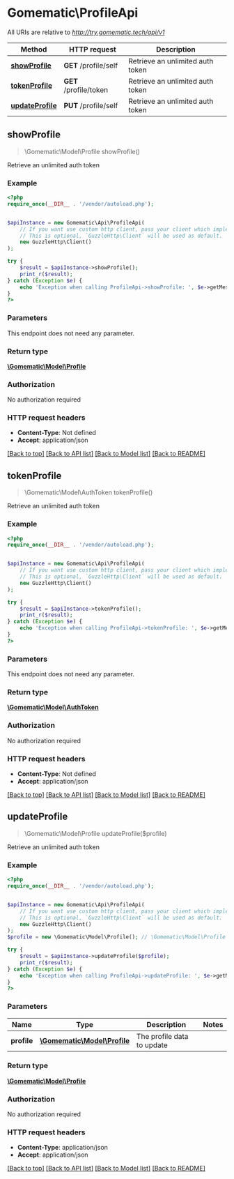 # Gomematic\ProfileApi

All URIs are relative to *http://try.gomematic.tech/api/v1*

Method | HTTP request | Description
------------- | ------------- | -------------
[**showProfile**](ProfileApi.md#showProfile) | **GET** /profile/self | Retrieve an unlimited auth token
[**tokenProfile**](ProfileApi.md#tokenProfile) | **GET** /profile/token | Retrieve an unlimited auth token
[**updateProfile**](ProfileApi.md#updateProfile) | **PUT** /profile/self | Retrieve an unlimited auth token



## showProfile

> \Gomematic\Model\Profile showProfile()

Retrieve an unlimited auth token

### Example

```php
<?php
require_once(__DIR__ . '/vendor/autoload.php');


$apiInstance = new Gomematic\Api\ProfileApi(
    // If you want use custom http client, pass your client which implements `GuzzleHttp\ClientInterface`.
    // This is optional, `GuzzleHttp\Client` will be used as default.
    new GuzzleHttp\Client()
);

try {
    $result = $apiInstance->showProfile();
    print_r($result);
} catch (Exception $e) {
    echo 'Exception when calling ProfileApi->showProfile: ', $e->getMessage(), PHP_EOL;
}
?>
```

### Parameters

This endpoint does not need any parameter.

### Return type

[**\Gomematic\Model\Profile**](../Model/Profile.md)

### Authorization

No authorization required

### HTTP request headers

- **Content-Type**: Not defined
- **Accept**: application/json

[[Back to top]](#) [[Back to API list]](../../README.md#documentation-for-api-endpoints)
[[Back to Model list]](../../README.md#documentation-for-models)
[[Back to README]](../../README.md)


## tokenProfile

> \Gomematic\Model\AuthToken tokenProfile()

Retrieve an unlimited auth token

### Example

```php
<?php
require_once(__DIR__ . '/vendor/autoload.php');


$apiInstance = new Gomematic\Api\ProfileApi(
    // If you want use custom http client, pass your client which implements `GuzzleHttp\ClientInterface`.
    // This is optional, `GuzzleHttp\Client` will be used as default.
    new GuzzleHttp\Client()
);

try {
    $result = $apiInstance->tokenProfile();
    print_r($result);
} catch (Exception $e) {
    echo 'Exception when calling ProfileApi->tokenProfile: ', $e->getMessage(), PHP_EOL;
}
?>
```

### Parameters

This endpoint does not need any parameter.

### Return type

[**\Gomematic\Model\AuthToken**](../Model/AuthToken.md)

### Authorization

No authorization required

### HTTP request headers

- **Content-Type**: Not defined
- **Accept**: application/json

[[Back to top]](#) [[Back to API list]](../../README.md#documentation-for-api-endpoints)
[[Back to Model list]](../../README.md#documentation-for-models)
[[Back to README]](../../README.md)


## updateProfile

> \Gomematic\Model\Profile updateProfile($profile)

Retrieve an unlimited auth token

### Example

```php
<?php
require_once(__DIR__ . '/vendor/autoload.php');


$apiInstance = new Gomematic\Api\ProfileApi(
    // If you want use custom http client, pass your client which implements `GuzzleHttp\ClientInterface`.
    // This is optional, `GuzzleHttp\Client` will be used as default.
    new GuzzleHttp\Client()
);
$profile = new \Gomematic\Model\Profile(); // \Gomematic\Model\Profile | The profile data to update

try {
    $result = $apiInstance->updateProfile($profile);
    print_r($result);
} catch (Exception $e) {
    echo 'Exception when calling ProfileApi->updateProfile: ', $e->getMessage(), PHP_EOL;
}
?>
```

### Parameters


Name | Type | Description  | Notes
------------- | ------------- | ------------- | -------------
 **profile** | [**\Gomematic\Model\Profile**](../Model/Profile.md)| The profile data to update |

### Return type

[**\Gomematic\Model\Profile**](../Model/Profile.md)

### Authorization

No authorization required

### HTTP request headers

- **Content-Type**: application/json
- **Accept**: application/json

[[Back to top]](#) [[Back to API list]](../../README.md#documentation-for-api-endpoints)
[[Back to Model list]](../../README.md#documentation-for-models)
[[Back to README]](../../README.md)

